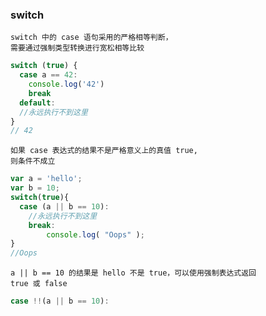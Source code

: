### switch

<code>switch 中的 case 语句采用的严格相等判断， 需要通过强制类型转换进行宽松相等比较</code>

```ts
switch (true) {
  case a == 42:
    console.log('42')
    break
  default:
  //永远执行不到这里
}
// 42
```

<code>如果 case 表达式的结果不是严格意义上的真值 true, 则条件不成立</code>

```ts
var a = 'hello';
var b = 10;
switch(true){
  case (a || b == 10):
    //永远执行不到这里
    break:
        console.log( "Oops" );
}
//Oops
```

<code>a || b == 10 的结果是 hello 不是 true，可以使用强制表达式返回 true 或 false</code>

```ts
case !!(a || b == 10):
```
